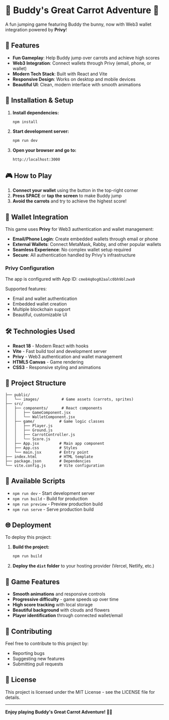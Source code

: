 # 🐰 Buddy's Great Carrot Adventure 🥕

A fun jumping game featuring Buddy the bunny, now with Web3 wallet integration powered by **Privy**!

## 🚀 Features

- **Fun Gameplay**: Help Buddy jump over carrots and achieve high scores
- **Web3 Integration**: Connect wallets through Privy (email, phone, or wallet)
- **Modern Tech Stack**: Built with React and Vite
- **Responsive Design**: Works on desktop and mobile devices
- **Beautiful UI**: Clean, modern interface with smooth animations

## 🔧 Installation & Setup

1. **Install dependencies:**
   ```bash
   npm install
   ```

2. **Start development server:**
   ```bash
   npm run dev
   ```

3. **Open your browser and go to:**
   ```
   http://localhost:3000
   ```

## 🎮 How to Play

1. **Connect your wallet** using the button in the top-right corner
2. **Press SPACE** or **tap the screen** to make Buddy jump
3. **Avoid the carrots** and try to achieve the highest score!

## 🔐 Wallet Integration

This game uses **Privy** for Web3 authentication and wallet management:

- **Email/Phone Login**: Create embedded wallets through email or phone
- **External Wallets**: Connect MetaMask, Rabby, and other popular wallets
- **Seamless Experience**: No complex wallet setup required
- **Secure**: All authentication handled by Privy's infrastructure

### Privy Configuration

The app is configured with App ID: `cme84q0og02aalc0bh9blzwa9`

Supported features:
- Email and wallet authentication
- Embedded wallet creation
- Multiple blockchain support
- Beautiful, customizable UI

## 🛠 Technologies Used

- **React 18** - Modern React with hooks
- **Vite** - Fast build tool and development server
- **Privy** - Web3 authentication and wallet management
- **HTML5 Canvas** - Game rendering
- **CSS3** - Responsive styling and animations

## 📁 Project Structure

```
├── public/
│   └── images/          # Game assets (carrots, sprites)
├── src/
│   ├── components/      # React components
│   │   ├── GameComponent.jsx
│   │   └── WalletComponent.jsx
│   ├── game/           # Game logic classes
│   │   ├── Player.js
│   │   ├── Ground.js
│   │   ├── CarrotController.js
│   │   └── Score.js
│   ├── App.jsx         # Main app component
│   ├── App.css         # Styles
│   └── main.jsx        # Entry point
├── index.html          # HTML template
├── package.json        # Dependencies
└── vite.config.js      # Vite configuration
```

## 🔗 Available Scripts

- `npm run dev` - Start development server
- `npm run build` - Build for production
- `npm run preview` - Preview production build
- `npm run serve` - Serve production build

## 🌐 Deployment

To deploy this project:

1. **Build the project:**
   ```bash
   npm run build
   ```

2. **Deploy the `dist` folder** to your hosting provider (Vercel, Netlify, etc.)

## 🎯 Game Features

- **Smooth animations** and responsive controls
- **Progressive difficulty** - game speeds up over time
- **High score tracking** with local storage
- **Beautiful background** with clouds and flowers
- **Player identification** through connected wallet/email

## 🤝 Contributing

Feel free to contribute to this project by:
- Reporting bugs
- Suggesting new features
- Submitting pull requests

## 📄 License

This project is licensed under the MIT License - see the LICENSE file for details.

---

**Enjoy playing Buddy's Great Carrot Adventure! 🐰🥕**